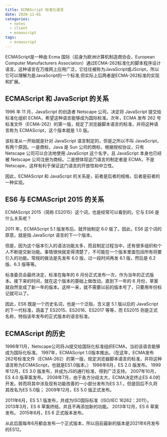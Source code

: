 ```yaml
---
title: ECMAScript 标准化语言
date: 2020-11-01
categories:
  - notes
  - client
  - ecmascript
tags: 
  - ecmascript
---
```


ECMAScript是一种由 Ecma 国际（前身为欧洲计算机制造商协会，European Computer Manufacturers Association）通过ECMA-262标准化的脚本程序设计语言。这种语言在万维网上应用广泛，它往往被称为JavaScript或JScript，所以它可以理解为是JavaScript的一个标准,但实际上后两者是ECMA-262标准的实现和扩展。

<!-- more -->

## ECMAScript 和 JavaScript 的关系

1996 年 11 月，JavaScript 的创造者 Netscape 公司，决定将 JavaScript 提交给标准化组织 ECMA，希望这种语言能够成为国际标准。次年，ECMA 发布 262 号标准文件（ECMA-262）的第一版，规定了浏览器脚本语言的标准，并将这种语言称为 ECMAScript，这个版本就是 1.0 版。

该标准从一开始就是针对 JavaScript 语言制定的，但是之所以不叫 JavaScript，有两个原因。一是商标，Java 是 Sun 公司的商标，根据授权协议，只有 Netscape 公司可以合法地使用 JavaScript 这个名字，且 JavaScript 本身也已经被 Netscape 公司注册为商标。二是想体现这门语言的制定者是 ECMA，不是 Netscape，这样有利于保证这门语言的开放性和中立性。

因此，ECMAScript 和 JavaScript 的关系是，前者是后者的规格，后者是前者的一种实现。

## ES6 与 ECMAScript 2015 的关系

ECMAScript 2015（简称 ES2015）这个词，也是经常可以看到的。它与 ES6 是什么关系呢？

2011 年，ECMAScript 5.1 版发布后，就开始制定 6.0 版了。因此，ES6 这个词的原意，就是指 JavaScript 语言的下一个版本。

但是，因为这个版本引入的语法功能太多，而且制定过程当中，还有很多组织和个人不断提交新功能。事情很快就变得清楚了，不可能在一个版本里面包括所有将要引入的功能。常规的做法是先发布 6.0 版，过一段时间再发 6.1 版，然后是 6.2 版、6.3 版等等。

标准委员会最终决定，标准在每年的 6 月份正式发布一次，作为当年的正式版本。接下来的时间，就在这个版本的基础上做改动，直到下一年的 6 月份，草案就自然变成了新一年的版本。这样一来，就不需要以前的版本号了，只要用年份标记就可以了。

因此，ES6 既是一个历史名词，也是一个泛指，含义是 5.1 版以后的 JavaScript 的下一代标准，涵盖了 ES2015、ES2016、ES2017 等等，而 ES2015 则是正式名称，特指该年发布的正式版本的语言标准。

## ECMAScript 的历史

1996年11月，Netscape公司将Js提交给国际化标准组织ECMA，当初该语言能够成为国际化标准。 1997年，ECMAScript 1.0版本推出。（在这年，ECMA发布262号标准文件（ECMA-262）的第一版，规定浏览器脚本语言的标准，并将这种语言称为ECMAScript，也就是ES1.0版本。） 1998年6月，ES 2.0 版发布。 1999年12月，ES 3.0 版发布，并成为JS的通行标准，得到广泛支持。 2007年10月，ES 4.0 版草案发布。 2008年7月，由于各方分歧太大，ECMA决定终止ES 4.0的开发。转而将其中涉及现有功能改善的一小部分发布为ES 3.1 。但是回后不久将其改名为ES 5.0版； 2009年12月，ES 5.0 版正式发布。

2011年6月，ES 5.1 版发布，并成为ISO国际标准（ISO/IEC 16262：2011）。 2013年3月，ES 6 草案终结，并且不再添加新的功能。 2013年12月，ES 6 草案发布。 2015年6月，ES 6 正式版本发布。

从此后面每年6月都会发布一个正式版本，所以目前最新的版本是2021年6月发布的ES12。